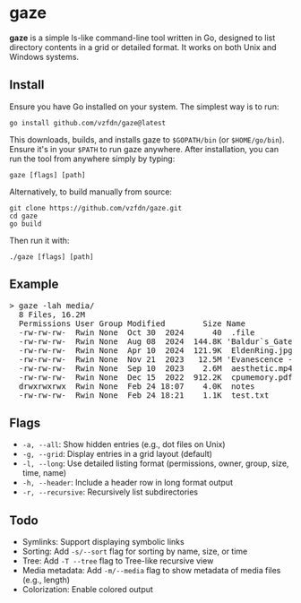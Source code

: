 # gaze

**gaze** is a simple ls-like command-line tool written in Go, designed to list directory contents in a grid or detailed format. It works on both Unix and Windows systems.

## Install

Ensure you have Go installed on your system. The simplest way is to run:

```
go install github.com/vzfdn/gaze@latest
```

This downloads, builds, and installs gaze to `$GOPATH/bin` (or `$HOME/go/bin`). Ensure it's in your `$PATH` to run gaze anywhere.
After installation, you can run the tool from anywhere simply by typing:
```
gaze [flags] [path]
```
Alternatively, to build manually from source:

```
git clone https://github.com/vzfdn/gaze.git
cd gaze
go build 
```

Then run it with:

```
./gaze [flags] [path]
```

## Example

<pre>
> gaze -lah media/
  8 Files, 16.2M
  Permissions User Group Modified        Size Name
  -rw-rw-rw-  Rwin None  Oct 30  2024      40  .file
  -rw-rw-rw-  Rwin None  Aug 08  2024  144.8K 'Baldur`s_Gate_3.webp'
  -rw-rw-rw-  Rwin None  Apr 10  2024  121.9K  EldenRing.jpg
  -rw-rw-rw-  Rwin None  Nov 21  2023   12.5M 'Evanescence - Tourniquet.mp3'
  -rw-rw-rw-  Rwin None  Sep 10  2023    2.6M  aesthetic.mp4
  -rw-rw-rw-  Rwin None  Dec 15  2022  912.2K  cpumemory.pdf
  drwxrwxrwx  Rwin None  Feb 24 18:07    4.0K  notes
  -rw-rw-rw-  Rwin None  Feb 24 18:21    1.1K  test.txt
</pre>

## Flags

- `-a, --all`: Show hidden entries (e.g., dot files on Unix)
- `-g, --grid`: Display entries in a grid layout (default)
- `-l, --long`: Use detailed listing format (permissions, owner, group, size, time, name)
- `-h, --header`: Include a header row in long format output
- `-r, --recursive`: Recursively list subdirectories

## Todo

- Symlinks: Support displaying symbolic links
- Sorting: Add `-s/--sort` flag for sorting by name, size, or time
- Tree: Add `-T --tree` flag to Tree-like recursive view 
- Media metadata: Add `-m/--media` flag to show metadata of media files (e.g., length)
- Colorization: Enable colored output
